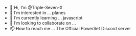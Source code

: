 - 👋 Hi, I’m @Triple-Seven-X
- 👀 I’m interested in ... planes
- 🌱 I’m currently learning ... javascript
- 💞️ I’m looking to collaborate on ...
- 📫 How to reach me ... The Official PowerSet Discord server


<!---
Triple-Seven-X/Triple-Seven-X is a ✨ special ✨ repository because its `README.md` (this file) appears on your GitHub profile.
You can click the Preview link to take a look at your changes.
--->
